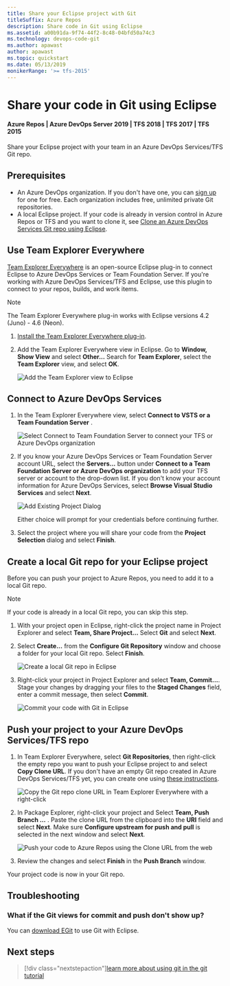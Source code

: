 ```yaml
---
title: Share your Eclipse project with Git
titleSuffix: Azure Repos
description: Share code in Git using Eclipse
ms.assetid: a00b91da-9f74-44f2-8c48-04bfd50a74c3
ms.technology: devops-code-git 
ms.author: apawast
author: apawast
ms.topic: quickstart
ms.date: 05/13/2019
monikerRange: '>= tfs-2015'
---
```


# Share your code in Git using Eclipse

#### Azure Repos | Azure DevOps Server 2019 | TFS 2018 | TFS 2017 | TFS 2015

Share your Eclipse project with your team in an Azure DevOps Services/TFS Git repo.

## Prerequisites

- An Azure DevOps organization. If you don't have one, you can [sign up](../../organizations/accounts/create-organization.md) for one for free. Each organization includes free, unlimited private Git repositories.
- A local Eclipse project. If your code is already in version control in Azure Repos or TFS and you want to clone it, see [Clone an Azure DevOps Services Git repo using Eclipse](../../java/labs/eclipsegit/index.md).

<a name="git"></a>

## Use Team Explorer Everywhere

[Team Explorer Everywhere](https://github.com/Microsoft/team-explorer-everywhere) is an open-source Eclipse plug-in to connect Eclipse to Azure DevOps Services or Team Foundation Server. If you're working with Azure DevOps Services/TFS and Eclipse, use this plugin to connect to your repos, builds, and work items.

> [!NOTE]
> The Team Explorer Everywhere plug-in works with Eclipse versions 4.2 (Juno) - 4.6 (Neon).

1.  [Install the Team Explorer Everywhere plug-in](/azure/devops/java/download-eclipse-plug-in#to-install-team-explorer-everywhere-from-within-eclipse).

2.  Add the Team Explorer Everywhere view in Eclipse. Go to **Window, Show View** and select **Other...** Search for **Team Explorer**, select the **Team Explorer** view, and select **OK**.

    ![Add the Team Explorer view to Eclipse](media/share-your-code-in-git-eclipse/add_team_explorer_to_eclipse.png)

## Connect to Azure DevOps Services

1.  In the Team Explorer Everywhere view, select **Connect to VSTS or a Team Foundation Server** .

    ![Select Connect to Team Foundation Server to connect your TFS or Azure DevOps organization](media/share-your-code-in-git-eclipse/connect_to_vsts_from_tee.png)

2)  If you know your Azure DevOps Services or Team Foundation Server account URL, select the **Servers...** button under **Connect to a Team Foundation Server or Azure DevOps organization** to add your TFS server or account to the drop-down list.
    If you don't know your account information for Azure DevOps Services, select **Browse Visual Studio Services** and select **Next**.

    ![Add Existing Project Dialog](media/share-your-code-in-git-eclipse/tee_existing_team_project.png)

    Either choice will prompt for your credentials before continuing further.

3)  Select the project where you will share your code from the **Project Selection** dialog and select **Finish**.

## Create a local Git repo for your Eclipse project

Before you can push your project to Azure Repos, you need to add it to a local Git repo.

> [!NOTE]
> If your code is already in a local Git repo, you can skip this step.

1.  With your project open in Eclipse, right-click the project name in Project Explorer and select **Team, Share Project...** Select **Git** and select **Next**.

2.  Select **Create...** from the **Configure Git Repository** window and choose a folder for your local Git repo. Select **Finish**.

    ![Create a local Git repo in Eclipse](media/share-your-code-in-git-eclipse/eclipse_create_repo.png)

3.  Right-click your project in Project Explorer and select **Team, Commit...**. Stage your changes by dragging your files to the **Staged Changes** field, enter a commit message, then select **Commit**.

    ![Commit your code with Git in Eclipse](media/share-your-code-in-git-eclipse/commit_files_in_eclipse.png)

## Push your project to your Azure DevOps Services/TFS repo

1.  In Team Explorer Everywhere, select **Git Repositories**, then right-click the empty repo you want to push your Eclipse project to and select **Copy Clone URL**. If you don't have an empty Git repo created in Azure DevOps Services/TFS yet, you can create one using [these instructions](create-new-repo.md).

    ![Copy the Git repo clone URL in Team Explorer Everywhere with a right-click](media/share-your-code-in-git-eclipse/tee_copy_clone_url.png)

2.  In Package Explorer, right-click your project and Select **Team, Push Branch ...** . Paste the clone URL from the clipboard into the **URI** field and select **Next**. Make sure **Configure upstream for push and pull** is selected in the next window and select **Next**.

    ![Push your code to Azure Repos using the Clone URL from the web](media/share-your-code-in-git-eclipse/push_commits_to_team_services.png)

3.  Review the changes and select **Finish** in the **Push Branch** window.

Your project code is now in your Git repo.

## Troubleshooting

### What if the Git views for commit and push don't show up?

You can [download EGit](https://www.eclipse.org/egit/) to use Git with Eclipse.

## Next steps

> [!div class="nextstepaction"][learn more about using git in the git tutorial](gitworkflow.md)
